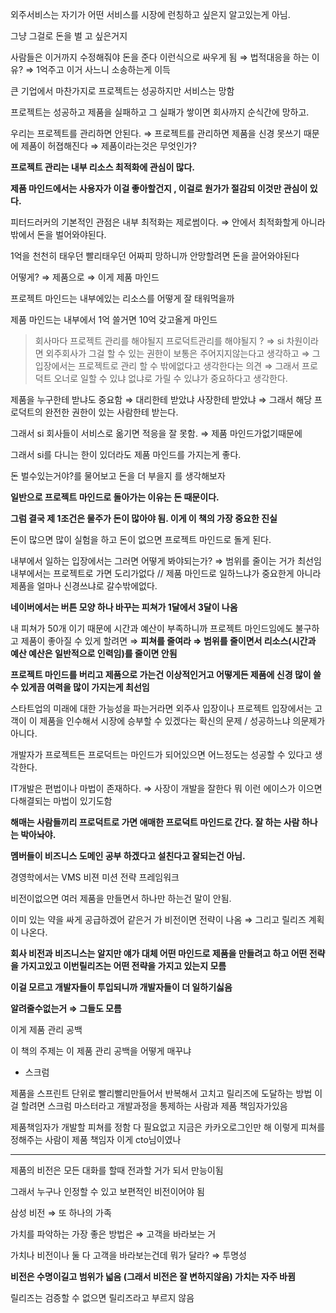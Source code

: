 외주서비스는 자기가 어떤 서비스를 시장에 런칭하고 싶은지 알고있는게 아님.

그냥 그걸로 돈을 벌 고 싶은거지

사람들은 이거까지 수정해줘야 돈을 준다 이런식으로 싸우게 됨 ⇒ 법적대응을 하는 이유? ⇒ 1억주고 이거 사느니 소송하는게 이득

큰 기업에서 마찬가지로 프로젝트는 성공하지만 서비스는 망함

프로젝트는 성공하고 제품을 실패하고 그 실패가 쌓이면 회사까지 순식간에 망하고.

우리는 프로젝트를 관리하면 안된다. ⇒ 프로젝트를 관리하면 제품을 신경 못쓰기 때문에 제품이 허졉해진다 ⇒ 제품이라는것은 무엇인가?

**프로젝트 관리는 내부 리소스 최적화에 관심이 많다.**

**제품 마인드에서는 사용자가 이걸 좋아할건지 , 이걸로 원가가 절감되 이것만 관심이 있다.**

피터드러커의 기본적인 관점은 내부 최적화는 제로썸이다. ⇒ 안에서 최적화할게 아니라 밖에서 돈을 벌어와야된다.

1억을 천천히 태우던 빨리태우던 어짜피 망하니까 안망할려면 돈을 끌어와야된다

어떻게? ⇒ 제품으로 ⇒ 이게 제품 마인드

프로젝트 마인드는 내부에있는 리소스를 어떻게 잘 태워먹을까

제품 마인드는 내부에서 1억 쓸거면 10억 갖고올게 마인드

> 회사마다 프로젝트 관리를 해야될지 프로덕트관리를 해야될지 ? ⇒ si 차원이라면 외주회사가 그걸 할 수 있는 권한이 보통은 주어지지않는다고 생각하고 ⇒ 그입장에서는 프로젝트로 관리 할 수 밖에없다고 생각한다는 의견 ⇒ 그래서 프로덕트 오너로 일할 수 있냐 없냐로 가릴 수 있냐가 중요하다고 생각한다.

제품을 누구한테 받냐도 중요함 ⇒ 대리한테 받았냐 사장한테 받았냐 ⇒ 그래서 해당 프로덕트의 완전한 권한이 있는 사람한테 받는다.

그래서 si 회사들이 서비스로 옮기면 적응을 잘 못함. ⇒ 제품 마인드가없기때문에

그래서 si를 다니는 한이 있더라도 제품 마인드를 가지는게 좋다.

돈 벌수있는거야?를 물어보고 돈을 더 부을지 를 생각해보자

**일반으로 프로젝트 마인드로 돌아가는 이유는 돈 때문이다.**

**그럼 결국 제 1조건은 물주가 돈이 많아야 됨. 이게 이 책의 가장 중요한 진실**

돈이 많으면 많이 실험을 하고 돈이 없으면 프로젝트 마인드로 돌게 된다.

내부에서 일하는 입장에서는 그러면 어떻게 봐야되는가? ⇒ 범위를 줄이는 거가 최선임 내부에서는 프로젝트로 가면 도리가없다 // 제품 마인드로 일하느냐가 중요한게 아니라 제품을 얼마나 신경쓰냐로 갈수밖에없다.

**네이버에서는 버튼 모양 하나 바꾸는 피쳐가 1달에서 3달이 나옴**

내 피쳐가 50개 이기 때문에 시간과 예산이 부족하니까 프로젝트 마인드임에도 불구하고 제품이 좋아질 수 있게 할려면 ⇒ **피쳐를 줄여라 ⇒ 범위를 줄이면서 리소스(시간과 예산 예산은 일반적으로 인력임)를 줄이면 안됨**

**프로젝트 마인드를 버리고 제품으로 가는건 이상적인거고 어떻게든 제품에 신경 많이 쓸 수 있게끔 여력을 많이 가지는게 최선임**

스타트업의 미래에 대한 가능성을 파는거라면 외주사 입장이나 프로젝트 입장에서는 고객이 이 제품을 인수해서 시장에 승부할 수 있겠다는 확신의 문제 / 성공하느냐 의문제가 아니다.

개발자가 프로젝트든 프로덕트는 마인드가 되어있으면 어느정도는 성공할 수 있다고 생각한다.

IT개발은 편법이나 마법이 존재하다. ⇒ 사장이 개발을 잘한다 뭐 이런 에이스가 이으면 다해결되는 마법이 있기도함

**해매는 사람들끼리 프로덕트로 가면 애매한 프로덕트 마인드로 간다. 잘 하는 사람 하나는 박아놔야.**

**멤버들이 비즈니스 도메인 공부 하겠다고 설친다고 잘되는건 아님.**

경영학에서는 VMS 비젼 미션 전략 프레임워크

비전이없으면 여러 제품을 만들면서 하나만 하는건 말이 안됨.

이미 있는 약을 싸게 공급하겠어 같은거 가 비전이면 전략이 나옴 ⇒ 그리고 릴리즈 계획이 나온다.

**회사 비전과 비즈니스는 알지만 얘가 대체 어떤 마인드로 제품을 만들려고 하고 어떤 전략을 가지고있고 이번릴리즈는 어떤 전략을 가지고 있는지 모름**

**이걸 모르고 개발자들이 투입되니까 개발자들이 더 일하기싫음**

**알려줄수없는거 ⇒ 그들도 모름**

이게 제품 관리 공백

이 책의 주제는 이 제품 관리 공백을 어떻게 매꾸냐

- 스크럼

제품을 스프린트 단위로 빨리빨리만들어서 반복해서 고치고 릴리즈에 도달하는 방법 이걸 할려면 스크럼 마스터라고 개발과정을 통제하는 사람과 제품 책임자가있음

제품책임자가 개발할 피쳐를 정함 다 필요없고 지금은 카카오로그인만 해 이렇게 피쳐를 정해주는 사람이 제품 책임자 이게 cto님이였나

---

제품의 비전은 모든 대화를 할때 전과할 거가 되서 만능이됨

그래서 누구나 인정할 수 있고 보편적인 비전이어야 됨

삼성 비전 ⇒ 또 하나의 가족

가치를 파악하는 가장 좋은 방법은 ⇒ 고객을 바라보는 거

가치나 비전이나 둘 다 고객을 바라보는건데 뭐가 달라? ⇒ 투명성

**비전은 수명이길고 범위가 넓음 (그래서 비전은 잘 변하지않음) 가치는 자주 바뀜**

릴리즈는 검증할 수 없으면 릴리즈라고 부르지 않음
